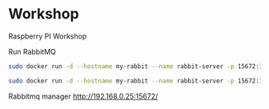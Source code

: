 # Workshop
Raspberry PI Workshop


Run RabbitMQ
```sh
sudo docker run -d --hostname my-rabbit --name rabbit-server -p 15672:15672 -p 15674:15674 -p 5672:5672 -e RABBITMQ_DEFAULT_USER=admin -e RABBITMQ_DEFAULT_PASS=admin rabbitmq:3-management
```
```sh
sudo docker run -d --hostname my-rabbit --name rabbit-server -p 15672:15672 -p 15674:15674 -p 5672:5672 -e RABBITMQ_DEFAULT_USER=admin -e RABBITMQ_DEFAULT_PASS=admin rabbitmq:stomp
```

Rabbitmq manager
http://192.168.0.25:15672/

